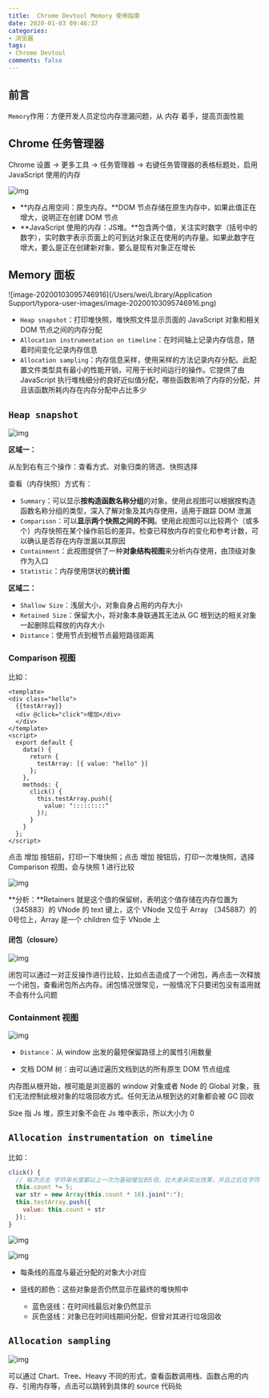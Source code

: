 ```yaml
---
title:  Chrome Devtool Memory 使用指南
date: 2020-01-03 09:46:37
categories:
- 浏览器
tags:
- Chrome Devtool
comments: false
---
```




## 前言

`Memory`作用：方便开发人员定位内存泄漏问题，从 内存 着手，提高页面性能

<!-- more -->



## Chrome 任务管理器

Chrome 设置 -> 更多工具 -> 任务管理器 -> 右键任务管理器的表格标题处，启用 JavaScript 使用的内存

![img](https://img.youpin.mi-img.com/jianyu/8e3f2cda1049bd29a5f53df2050bdfd9.jpeg?w=1864&h=1044)

- **内存占用空间：原生内存。**DOM 节点存储在原生内存中，如果此值正在增大，说明正在创建 DOM 节点
- **JavaScript 使用的内存：JS堆。**包含两个值，关注实时数字（括号中的数字），实时数字表示页面上的可到达对象正在使用的内存量。如果此数字在增大，要么是正在创建新对象，要么是现有对象正在增长



## Memory 面板

![image-20200103095746916](/Users/wei/Library/Application Support/typora-user-images/image-20200103095746916.png)

- `Heap snapshot`：打印堆快照，堆快照文件显示页面的 JavaScript 对象和相关 DOM 节点之间的内存分配
- `Allocation instrumentation on timeline`：在时间轴上记录内存信息，随着时间变化记录内存信息
- `Allocation sampling`：内存信息采样，使用采样的方法记录内存分配。此配置文件类型具有最小的性能开销，可用于长时间运行的操作。它提供了由 JavaScript 执行堆栈细分的良好近似值分配，哪些函数影响了内存的分配，并且该函数所耗内存在内存分配中占比多少



## `Heap snapshot`

![img](https://img.youpin.mi-img.com/jianyu/779dc7e0f200d1e4a74c2a2f797230d7.jpeg?w=1918&h=324)

**区域一：**

从左到右有三个操作：查看方式、对象归类的筛选、快照选择

查看（内存快照）方式有：

- `Summary`：可以显示**按构造函数名称分组**的对象。使用此视图可以根据按构造函数名称分组的类型，深入了解对象及其内存使用，适用于跟踪 DOM 泄漏
- `Comparison`：可以**显示两个快照之间的不同**。使用此视图可以比较两个（或多个）内存快照在某个操作前后的差异。检查已释放内存的变化和参考计数，可以确认是否存在内存泄漏以其原因
- `Containment`：此视图提供了一种**对象结构视图**来分析内存使用，由顶级对象作为入口
- `Statistic`：内存使用饼状的**统计图**

**区域二：**

- `Shallow Size`：浅层大小，对象自身占用的内存大小
- `Retained Size`：保留大小，将对象本身联通其无法从 GC 根到达的相关对象一起删除后释放的内存大小
- `Distance`：使用节点到根节点最短路径距离



### Comparison 视图

比如：

```vue
<template>
<div class="hello">
  {{testArray}}
  <div @click="click">增加</div>
  </div>
</template>
<script>
  export default {
    data() {
      return {
        testArray: [{ value: "hello" }]
      };
    },
    methods: {
      click() {
        this.testArray.push({
          value: ":::::::::"
        });
      }
    }
  };
</script>
```

点击 增加 按钮前，打印一下堆快照；点击 增加 按钮后，打印一次堆快照，选择 Comparison 视图，会与快照 1 进行比较


![img](https://img.youpin.mi-img.com/jianyu/85a96443003d9d1d22120a79f8e03a8c.jpeg?w=1919&h=692)

**分析：**Retainers 就是这个值的保留树，表明这个值存储在内存位置为（345883）的 VNode 的 text 键上，这个 VNode 又位于 Array （345887）的 0号位上，Array 是一个 children 位于 VNode 上



#### 闭包（closure）

![img](https://img.youpin.mi-img.com/jianyu/ad22ebcdb9bed7bca90cf342143fd807.jpeg?w=1920&h=573)

闭包可以通过一对正反操作进行比较，比如点击造成了一个闭包，再点击一次释放一个闭包，查看闭包所占内存。闭包情况很常见，一般情况下只要闭包没有滥用就不会有什么问题



### Containment 视图

![img](https://img.youpin.mi-img.com/jianyu/599b9682bb9543ebd76ed881d7e63c69.jpeg?w=1721&h=296)

- `Distance`：从 window 出发的最短保留路径上的属性引用数量

- 文档 DOM 树：由可以通过遍历文档到达的所有原生 DOM 节点组成

内存图从根开始，根可能是浏览器的 window 对象或者 Node 的 Global 对象，我们无法控制此根对象的垃圾回收方式。任何无法从根到达的对象都会被 GC 回收

Size 指 Js 堆，原生对象不会在 Js 堆中表示，所以大小为 0



## `Allocation instrumentation on timeline`

比如：

```js
click() {
  // 每次点击 字符串长度都以上一次为基础增加到5倍，拉大差异突出效果，并且之后在字符串头部加上count值做区分
  this.count *= 5;
  var str = new Array(this.count * 10).join(":");
  this.testArray.push({
    value: this.count + str
  });
}
```


![img](https://img.youpin.mi-img.com/jianyu/fbbb1008441917972082060fdd8b2d00.jpeg?w=1057&h=314)

![img](https://img.youpin.mi-img.com/jianyu/14ffa267456367d7d851df94d9d38e59.jpeg?w=1729&h=703)

- 每条线的高度与最近分配的对象大小对应

- 竖线的颜色：这些对象是否仍然显示在最终的堆快照中
  - 蓝色竖线：在时间线最后对象仍然显示
  - 灰色竖线：对象已在时间线期间分配，但曾对其进行垃圾回收




## `Allocation sampling`

![img](https://img.youpin.mi-img.com/jianyu/9b4c3c992b535d7820c3c2af8acc4c32.jpeg?w=1920&h=683)

可以通过 Chart、Tree、Heavy 不同的形式，查看函数调用栈、函数占用的内存、引用内存等，点击可以跳转到具体的 source 代码处